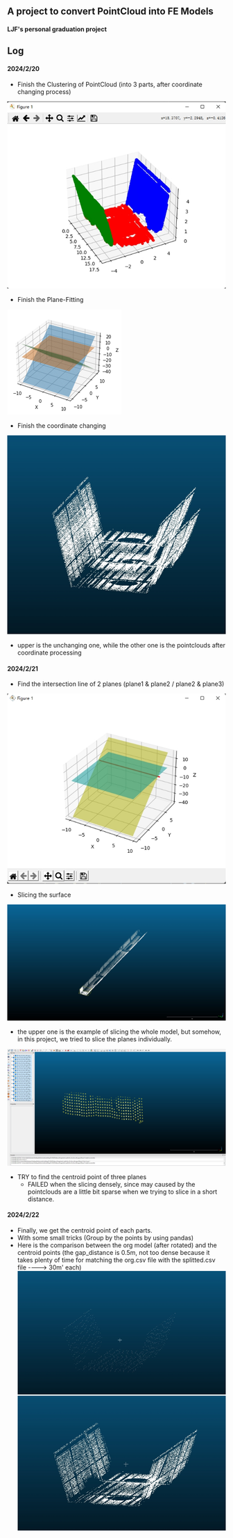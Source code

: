 ## A project to convert PointCloud into FE Models

#### LJF's personal graduation project

## Log
#### 2024/2/20
- Finish the Clustering of PointCloud (into 3 parts, after coordinate changing process)
 
![image](https://github.com/StonecoldLi/Pt2FE/blob/master/pictures/clustering_result.png#pic_center)


- Finish the Plane-Fitting

![image](https://github.com/StonecoldLi/Pt2FE/blob/master/pictures/output.png#pic_center)  


- Finish the coordinate changing

![image](https://github.com/StonecoldLi/Pt2FE/blob/master/pictures/cloud_compare.jpg#pic_center)   

  - upper is the unchanging one, while the other one is the pointclouds after coordinate processing


#### 2024/2/21
- Find the intersection line of 2 planes (plane1 & plane2 / plane2 & plane3)

![image](https://github.com/StonecoldLi/Pt2FE/blob/master/pictures/intersection_line.png#pic_center)

- Slicing the surface

![image](https://github.com/StonecoldLi/Pt2FE/blob/master/pictures/surface_slicing.png#pic_center)  
  - the upper one is the example of slicing the whole model, but somehow, in this project, we tried to slice the planes individually.

![image](https://github.com/StonecoldLi/Pt2FE/blob/master/pictures/parts.png#pic_center)


- TRY to find the centroid point of three planes
  - FAILED when the slicing densely, since may caused by the pointclouds are a little bit sparse when we trying to slice in a short distance.

#### 2024/2/22
- Finally, we get the centroid point of each parts.
 - With some small tricks (Group by the points by using pandas)
 - Here is the comparison between the org model (after rotated) and the centroid points (the gap_distance is 0.5m, not too dense because it takes plenty of time for matching the org.csv file with the splitted.csv file ----> 30m' each)
![image](https://github.com/StonecoldLi/Pt2FE/blob/master/pictures/centroid_shu.png#pic_center)
![image](https://github.com/StonecoldLi/Pt2FE/blob/master/pictures/org_point.png#pic_center)

